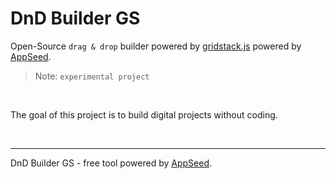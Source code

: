 # DnD Builder GS

Open-Source `drag & drop` builder powered by [gridstack.js](https://gridstackjs.com/) powered by [AppSeed](https://appseed.us).

> Note: `experimental project`

<br />

The goal of this project is to build digital projects without coding. 

<br />

---
DnD Builder GS - free tool powered by [AppSeed](https://appseed.us).
